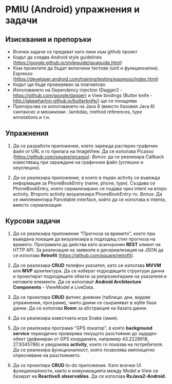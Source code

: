 # PMIU (Android) упражнения и задачи

## Изисквания и препоръки

* Всички задачи се предават като линк към github проект
* Кодът да следва Android style guidelines (https://google.github.io/styleguide/javaguide.html)
* Към проектите да бъдат включени тестове (unit и функционални). Espresso (https://developer.android.com/training/testing/espresso/index.html)
* Кодът ще бъде проверяван за плагиатсво
* Използването на Dependency injection (Dagger2 - https://github.com/google/dagger) и View bindings (Butter knife - http://jakewharton.github.io/butterknife/) ще се поощрява
* Препоръчва се използването на Java 8 (вместо базовия Java 6) синтаксис и механизми : lambdas, method references, type annotations и т.н.

## Упражнения

1. Да се разработи приложение, което зарежда растерен графичен файл от URL и го прилага на ImageView. Да се използва Picasso (https://github.com/square/picasso). *Bonus:* да се реализира Callback известяващ при зараждане на графичния файл (успешно и неуспешно).

2. Да се реализира приложение, в което в първо activity се въвежда информация за PhoneBookEntry (name, phone, type). Създава се PhoneBookEntry, което сериализирано се подава чрез intent на второ activity. Второто activity визуализира PhoneBookEntry-то. *Bonus:* Да се имплементира Parcelable interface, който да се използва в intenta, вместо сериализация.

## Курсови задачи

1.	Да се реализира приложение "Прогноза за времето", което при въведена локация да визуализира в подходящ стил прогноза на времето. Програмата да действа като асинхронен **REST** клиент на HTTP API. За реализация на заявките и десериализация на JSON да се използва **Retrofit** (https://github.com/square/retrofit). 

2.	Да се реализира **CRUD** телефон указател, като се използва **MVVM** или **MVP** архитектура. Да се изберат подходящите структури данни и проектират подходящите обекти за репрезентиране на указателя и неговите елементи. Да се използват **Android Architecture Components** - ViewModel и LiveData.

3.	Да се проектира **CRUD** фитнес дневник (таблици: дни, видове упражнения, програми), чиито данни се съхраняват в sqlite база данни. Да се използва **Room** за абстракция на базата данни. 

4.	Да се реализира известната игра Snake (змия). 

5.	Да се реализира програма "GPS локатор", в която **background service** переодично проверява текущото разстояние до зададен обект (дефиниран от GPS координати, например 43.2228918, 27.9345786) и уведомява **activity**, което го показва на потребителя. Да се реализира функционалност, която позволява имплицитно опресняване на разстоянието. 

6.	Да се проектира **CRUD** to-do приложение. Като всички UI функционалности, както и комуникацията между Model и View сe базират на **ReactiveX observables**. Да се използва **RxJava2-Android**.
